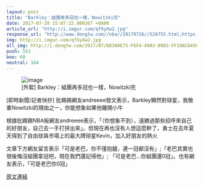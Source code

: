 ```yaml
---
layout: post
title: "Barkley：組團再多冠也一樣，Nowitzki完"
date: 2017-07-28 15:07:15.800367 +0800
article_url: "http://i.imgur.com/qfXyXw2.jpg"
response_url: "http://www.dongtw.com//nba//20170726//528755.html;https://youtu.be//dUGDpAZSBjg"
img: http://i.imgur.com/qfXyXw2.jpg
all_img: http://i.dongtw.com/2017/07/D83A9E75-F6F4-49A3-8983-FF19AC645E2E-1024x573.png;https://i.ytimg.com/vi/dUGDpAZSBjg/hqdefault.jpg
push: 551
boo: 60
neutral: 164
---
```


<figure>
<img src="http://i.imgur.com/qfXyXw2.jpg" alt="image">
<figcaption>
[外絮] Barkley：組團再多冠也一樣，Nowitzki完
</figcaption>
</figure>



[即時新聞/記者快抄] 批踢踢網友andreeee發文表示，Barkley顯然對球星，我敬重Nowitzki的理由之一，你能想象如果他離開小牛

根據批踢踢NBA板網友andreeee表示，「（你想象不到），遠勝過那些招呼來自己的好朋友，自己去一手打拼出來」。但現在再也沒有人想這麼幹了，勇士在去年夏天得到了自由球員市場上的最大牌球星Kevin，加入好朋友的熱火

文章下方網友留言表示「可是老巴，你不僅抱腿，連一冠都沒有」;「老巴其實也很後悔沒組團拿冠吧，現在我們還記得他」; 「可是老巴...你組團還0冠」。也有網友表示，「可是老巴你0冠」

<a href = "https://www.ptt.cc/bbs/NBA/M.1501057137.A.5C8.html">原文連結</a>

